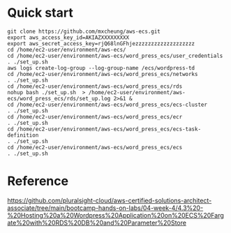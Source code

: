 # Quick start

```
git clone https://github.com/mxcheung/aws-ecs.git
export aws_access_key_id=AKIAZXXXXXXXXX
export aws_secret_access_key=rjQ68lnGFhjezzzzzzzzzzzzzzzzzzz
cd /home/ec2-user/environment/aws-ecs/
cd /home/ec2-user/environment/aws-ecs/word_press_ecs/user_credentials
. ./set_up.sh
aws logs create-log-group --log-group-name /ecs/wordpress-td
cd /home/ec2-user/environment/aws-ecs/word_press_ecs/networks
. ./set_up.sh
cd /home/ec2-user/environment/aws-ecs/word_press_ecs/rds
nohup bash ./set_up.sh  > /home/ec2-user/environment/aws-ecs/word_press_ecs/rds/set_up.log 2>&1 &
cd /home/ec2-user/environment/aws-ecs/word_press_ecs/ecs-cluster
. ./set_up.sh
cd /home/ec2-user/environment/aws-ecs/word_press_ecs/ecr
. ./set_up.sh
cd /home/ec2-user/environment/aws-ecs/word_press_ecs/ecs-task-definition
. ./set_up.sh
cd /home/ec2-user/environment/aws-ecs/word_press_ecs/ecs
. ./set_up.sh

```



# Reference
https://github.com/pluralsight-cloud/aws-certified-solutions-architect-associate/tree/main/bootcamp-hands-on-labs/04-week-4/4.3%20-%20Hosting%20a%20Wordpress%20Application%20on%20ECS%20Fargate%20with%20RDS%20DB%20and%20Parameter%20Store
